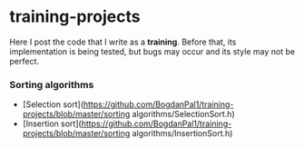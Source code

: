 # training-projects

Here I post the code that I write as a **training**. 
Before that, its implementation is being tested, but bugs may occur and its style may not be perfect.

### Sorting algorithms
* [Selection sort](https://github.com/BogdanPal1/training-projects/blob/master/sorting algorithms/SelectionSort.h)
* [Insertion sort](https://github.com/BogdanPal1/training-projects/blob/master/sorting algorithms/InsertionSort.h)
